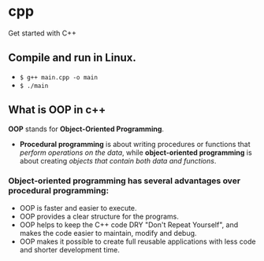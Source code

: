 # cpp
Get started with C++

## Compile and run in Linux.
* `$ g++ main.cpp -o main`
* `$ ./main`

## What is OOP in c++
**OOP** stands for **Object-Oriented Programming**.
* **Procedural programming** is about writing procedures or functions that *perform operations on the data*, while **object-oriented programming** is about creating *objects that contain both data and functions*.
### Object-oriented programming has several advantages over procedural programming:
* OOP is faster and easier to execute.
* OOP provides a clear structure for the programs.
* OOP helps to keep the C++ code DRY "Don't Repeat Yourself", and makes the code easier to maintain, modify and debug.
* OOP makes it possible to create full reusable applications with less code and shorter development time.
